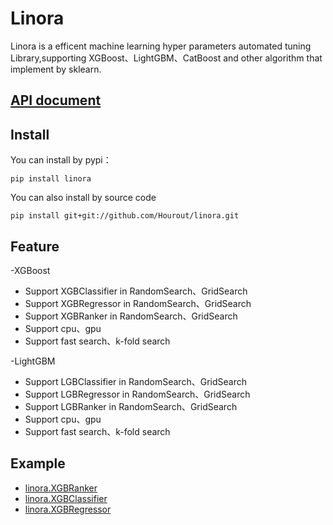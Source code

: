 # Linora
 Linora is a efficent machine learning hyper parameters automated tuning Library,supporting XGBoost、LightGBM、CatBoost and other algorithm that implement by sklearn. 
 
## [API document](https://github.com/Hourout/linora/blob/master/document/English_API.md)

## Install
You can install by pypi：
```
pip install linora
```
You can also install by source code
```
pip install git+git://github.com/Hourout/linora.git
```

## Feature
-XGBoost
  - Support XGBClassifier in RandomSearch、GridSearch
  - Support XGBRegressor in RandomSearch、GridSearch
  - Support XGBRanker in RandomSearch、GridSearch
  - Support cpu、gpu
  - Support fast search、k-fold search

-LightGBM
  - Support LGBClassifier in RandomSearch、GridSearch
  - Support LGBRegressor in RandomSearch、GridSearch
  - Support LGBRanker in RandomSearch、GridSearch
  - Support cpu、gpu
  - Support fast search、k-fold search

## Example
- [linora.XGBRanker](https://github.com/Hourout/linora/blob/master/example/XGBRanker.ipynb)
- [linora.XGBClassifier](https://github.com/Hourout/linora/blob/master/example/XGBClassifier.ipynb)
- [linora.XGBRegressor](https://github.com/Hourout/linora/blob/master/example/XGBRegressor.ipynb)
